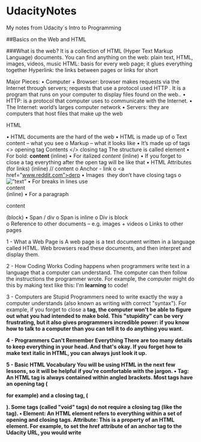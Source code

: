 # UdacityNotes
My notes from Udacity´s Intro to Programming

##Basics on the Web and HTML

###What is the web?
It is a collection of HTML (Hyper Text Markup Language) documents. 
You can find anything on the web: plain text, HTML, images, videos, music
HTML: basis for every web page; it glues everything together
Hyperlink: the links between pages or links for short 

Major Pieces:
•	Computer + Browser: browser makes requests via the Internet through servers; requests that use a protocol used HTTP . It is a program that runs on your computer to display files found on the web.. 
•	HTTP: is a protocol that computer uses to communicate with the Internet. 
•	The Internet: world’s larges computer network 
•	Servers: they are computers that host files that make up the web

HTML

•	HTML documents are the hard of the web
•	HTML is made up of 
o	Text content – what you see
o	Markup – what it looks like
•	It’s made up of tags <> opening tag Contents </> closing tag The structure is called element
•	For bold: <b> content </b> (inline)
•	For italized <em> content </em> (inline)
•	If you forget to close a tag everything after the open tag will be like that
•	HTML Attributes (for links) (inline)
//<Tag attr = “value”> content </tag>
o	Anchor <a> - link
o	<a href="www.reddit.com”>derp</a>
•	Images <img> they don’t have closing tags
o	<img src=”url” alt =”text”>
•	For breaks in lines use <br> content</br> (inline)
•	For a paragraph <p> content </p> (block)
•	Span / div 
o	Span is inline <span class=”foo”>
o	Div is block <div class=”bar”>
o	Reference to other documents – e.g. images + videos 
o	Links to other pages 

1 - What a Web Page is
A web page is a text document written in a language called HTML. Web browsers read these documents, and then interpret and display them.

2 - How Coding Works
Coding happens when programmers write text in a language that a computer can understand. The computer can then follow the instructions the programmer wrote. For example, the computer might do this by making text like this:
I'm <b>learning</b> to code!

3 - Computers are Stupid
Programmers need to write exactly the way a computer understands (also known as writing with correct "syntax").
For example, if you forget to close a <b> tag, the computer won't be able to figure out what you had intended to make bold. This "stupidity" can be very frustrating, but it also gives programmers incredible power: if you know how to talk to a computer than you can tell it to do anything you want.

4 - Programmers Can't Remember Everything
There are too many details to keep everything in your head. And that's okay. If you forget how to make text italic in HTML, you can always just look it up.

5 - Basic HTML Vocabulary
You will be using HTML in the next few lessons, so it will be helpful if you're comfortable with the jargon.
•	Tag: An HTML tag is always contained within angled brackets. Most tags have an opening tag (<p> for example) and a closing tag, (</p>). Some tags (called "void" tags) do not require a closing tag (like the <br> tag).
•	Element: An HTML element refers to everything within a set of opening and closing tags.
Attribute: This is a property of an HTML element. For example, to set the href attribute of an anchor tag to the Udacity URL, you would write <a href="www.udacity.com">


